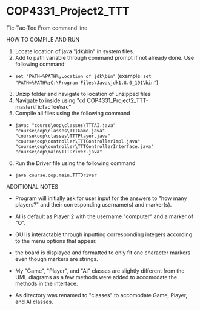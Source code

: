 # COP4331_Project2_TTT
Tic-Tac-Toe From command line

HOW TO COMPILE AND RUN
1. Locate location of java "jdk\bin" in system files.
2. Add to path variable through command prompt if not already done. Use following command: 
  - `set "PATH=%PATH%;Location_of_jdk\bin"`  (example: `set "PATH=%PATH%;C:\Program Files\Java\jdk1.8.0_191\bin"`)
3. Unzip folder and navigate to location of unzipped files
4. Navigate to inside using "cd COP4331_Project2_TTT-master\TicTacToe\src"
5. Compile all files using the following command
  - `javac "course\oop\classes\TTTAI.java" "course\oop\classes\TTTGame.java" "course\oop\classes\TTTPlayer.java" "course\oop\controller\TTTControllerImpl.java" "course\oop\controller\TTTControllerInterface.java" "course\oop\main\TTTDriver.java"`
6. Run the Driver file using the following command
  - `java course.oop.main.TTTDriver`

ADDITIONAL NOTES
- Program will initially ask for user input for the answers to "how many players?" and their corresponding username(s) and marker(s).
- AI is default as Player 2 with the username "computer" and a marker of "O".
- GUI is interactable through inputting corresponding integers according to the menu options that appear.
- the board is displayed and formatted to only fit one character markers even though markers are strings.

- My "Game", "Player", and "AI" classes are slightly different from the UML diagrams as a few methods were added to accomodate the methods in the interface.
- As <other> directory was renamed to "classes" to accomodate Game, Player, and AI classes.
  
